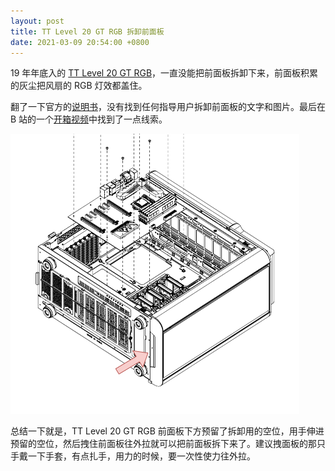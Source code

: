 ```yaml
---
layout: post
title: TT Level 20 GT RGB 拆卸前面板
date: 2021-03-09 20:54:00 +0800
---
```


19 年年底入的 [TT Level 20 GT RGB](https://item.jd.com/100000347018.html)，一直没能把前面板拆卸下来，前面板积累的灰尘把风扇的 RGB 灯效都盖住。

翻了一下官方的[说明书](https://www.thermaltake.com/level-20-gt-rgb-plus.html#productattach)，没有找到任何指导用户拆卸前面板的文字和图片。最后在 B 站的一个[开箱视频](https://www.bilibili.com/video/BV12W411S7XV?from=search&seid=14812538657333488148?t=20m40s)中找到了一点线索。

![](/assets/img/2021-03-09-tt-level-20-gt-remove-the-front-panel.png)

总结一下就是，TT Level 20 GT RGB 前面板下方预留了拆卸用的空位，用手伸进预留的空位，然后拽住前面板往外拉就可以把前面板拆下来了。建议拽面板的那只手戴一下手套，有点扎手，用力的时候，要一次性使力往外拉。

